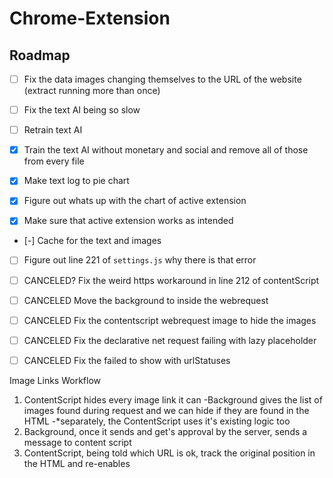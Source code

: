 # Chrome-Extension

## Roadmap

-   [ ] Fix the data images changing themselves to the URL of the website (extract running more than once)
-   [ ] Fix the text AI being so slow
-   [ ] Retrain text AI

-   [X] Train the text AI without monetary and social and remove all of those from every file
-   [X] Make text log to pie chart
-   [X] Figure out whats up with the chart of active extension
-   [X] Make sure that active extension works as intended
-   [-] Cache for the text and images
-   [ ] Figure out line 221 of `settings.js` why there is that error

-   [ ] CANCELED? Fix the weird https workaround in line 212 of contentScript
-   [ ] CANCELED Move the background to inside the webrequest
-   [ ] CANCELED Fix the contentscript webrequest image to hide the images
-   [ ] CANCELED Fix the declarative net request failing with lazy placeholder
-   [ ] CANCELED Fix the failed to show with urlStatuses


Image Links Workflow
1. ContentScript hides every image link it can
    -Background gives the list of images found during request and we can hide if they are found in the HTML
    -*separately, the ContentScript uses it's existing logic too
2. Background, once it sends and get's approval by the server, sends a message to content script
3. ContentScript, being told which URL is ok, track the original position in the HTML and re-enables
